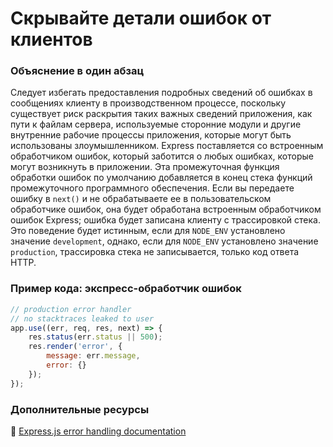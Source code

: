 # Скрывайте детали ошибок от клиентов

### Объяснение в один абзац

Следует избегать предоставления подробных сведений об ошибках в сообщениях клиенту в производственном процессе, поскольку существует риск раскрытия таких важных сведений приложения, как пути к файлам сервера, используемые сторонние модули и другие внутренние рабочие процессы приложения, которые могут быть использованы злоумышленником.
Express поставляется со встроенным обработчиком ошибок, который заботится о любых ошибках, которые могут возникнуть в приложении. Эта промежуточная функция обработки ошибок по умолчанию добавляется в конец стека функций промежуточного программного обеспечения.
Если вы передаете ошибку в `next()` и не обрабатываете ее в пользовательском обработчике ошибок, она будет обработана встроенным обработчиком ошибок Express; ошибка будет записана клиенту с трассировкой стека. Это поведение будет истинным, если для `NODE_ENV` установлено значение `development`, однако, если для `NODE_ENV` установлено значение `production`, трассировка стека не записывается, только код ответа HTTP.

### Пример кода: экспресс-обработчик ошибок

```javascript
// production error handler
// no stacktraces leaked to user
app.use((err, req, res, next) => {
    res.status(err.status || 500);
    res.render('error', {
        message: err.message,
        error: {}
    });
});
```

### Дополнительные ресурсы

🔗 [Express.js error handling documentation](https://expressjs.com/en/guide/error-handling.html)
